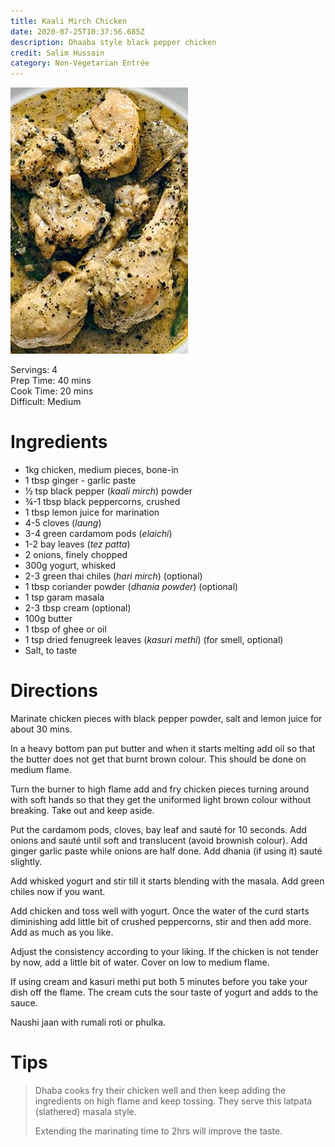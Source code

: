 ```yaml
---
title: Kaali Mirch Chicken
date: 2020-07-25T10:37:56.685Z
description: Dhaaba style black pepper chicken
credit: Salim Hussain
category: Non-Vegetarian Entrée
---
```

![](chicken-kali-mirch-2a.jpg)

Servings: 4\
Prep Time: 40 mins\
Cook Time: 20 mins\
Difficult: Medium  

# Ingredients

* 1kg chicken, medium pieces, bone-in
* 1 tbsp  ginger - garlic paste 
* ½ tsp black pepper (*kaali mirch*) powder
* ¾-1 tbsp black peppercorns, crushed
* 1 tbsp lemon juice for marination
* 4-5 cloves (*laung*)
* 3-4 green cardamom pods (*elaichi*)
* 1-2 bay leaves (*tez patta*)
* 2 onions, finely chopped
* 300g yogurt, whisked
* 2-3 green thai chiles (*hari mirch*) (optional)
* 1 tbsp coriander powder (*dhania powder*) (optional)
* 1 tsp garam masala 
* 2-3 tbsp cream (optional)
* 100g butter
* 1 tbsp of ghee or oil
* 1 tsp dried fenugreek leaves (*kasuri methi*) (for smell, optional)
* Salt, to taste 

# Directions

Marinate chicken pieces with black pepper powder, salt and lemon juice for about 30 mins.

In a heavy bottom pan put butter and when it starts melting add oil so that the butter does not get that burnt brown colour. This should be done on medium flame.

Turn the burner to high flame add and fry chicken pieces turning around with soft hands so that they get the uniformed light brown colour without breaking. Take out and keep aside.

Put the cardamom pods, cloves, bay leaf and sauté for 10 seconds. Add onions and sauté until soft and translucent (avoid brownish colour). Add ginger garlic paste while onions are half done. Add dhania (if using it) sauté slightly.

Add whisked yogurt and stir till it starts blending with the masala. Add green chiles now if you want.

Add chicken and toss well with yogurt. Once the water of the curd starts diminishing add little bit of crushed peppercorns, stir and then add more. Add as much as you like.

Adjust the consistency according to your liking. If the chicken is not tender by now, add a little bit of water. Cover on low to medium flame.

If using cream and kasuri methi put both 5 minutes before you take your dish off the flame. The cream cuts the sour taste of yogurt and adds to the sauce.

Naushi jaan with rumali roti or phulka.

# Tips

> Dhaba cooks fry their chicken well and then keep adding the ingredients on high flame and keep tossing. They serve this latpata (slathered) masala style.
>
> Extending the marinating time to 2hrs will improve the taste.